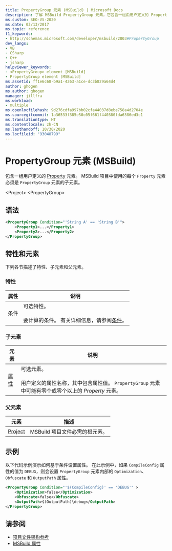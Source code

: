 ```yaml
---
title: PropertyGroup 元素 (MSBuild) | Microsoft Docs
description: 了解 MSBuild PropertyGroup 元素，它包含一组由用户定义的 Property 元素。
ms.custom: SEO-VS-2020
ms.date: 03/13/2017
ms.topic: reference
f1_keywords:
- http://schemas.microsoft.com/developer/msbuild/2003#PropertyGroup
dev_langs:
- VB
- CSharp
- C++
- jsharp
helpviewer_keywords:
- <PropertyGroup> element [MSBuild]
- PropertyGroup element [MSBuild]
ms.assetid: ff1e6c68-b9a1-4263-a1ce-dc3b829a64d4
author: ghogen
ms.author: ghogen
manager: jillfra
ms.workload:
- multiple
ms.openlocfilehash: 9d276cdfa997bb02cfa44037d8ebe758a4d2704e
ms.sourcegitcommit: 1a36533f385e50c05f661f440380fda6386ed3c1
ms.translationtype: HT
ms.contentlocale: zh-CN
ms.lasthandoff: 10/30/2020
ms.locfileid: "93048799"
---
```

# <a name="propertygroup-element-msbuild"></a>PropertyGroup 元素 (MSBuild)

包含一组用户定义的 [Property](../msbuild/property-element-msbuild.md) 元素。 MSBuild 项目中使用的每个 `Property` 元素必须是 `PropertyGroup` 元素的子元素。

 \<Project> \<PropertyGroup>

## <a name="syntax"></a>语法

```xml
<PropertyGroup Condition="'String A' == 'String B'">
    <Property1>...</Property1>
    <Property2>...</Property2>
</PropertyGroup>
```

## <a name="attributes-and-elements"></a>特性和元素

 下列各节描述了特性、子元素和父元素。

### <a name="attributes"></a>特性

|属性|说明|
|---------------|-----------------|
|条件|可选特性。<br /><br /> 要计算的条件。 有关详细信息，请参阅[条件](../msbuild/msbuild-conditions.md)。|

### <a name="child-elements"></a>子元素

|元素|说明|
|-------------|-----------------|
|[属性](../msbuild/property-element-msbuild.md)|可选元素。<br /><br /> 用户定义的属性名称，其中包含属性值。 `PropertyGroup` 元素中可能有零个或零个以上的 *Property* 元素。|

### <a name="parent-elements"></a>父元素

| 元素 | 描述 |
| - | - |
| [Project](../msbuild/project-element-msbuild.md) | MSBuild 项目文件必需的根元素。 |

## <a name="example"></a>示例

 以下代码示例演示如何基于条件设置属性。 在此示例中，如果 `CompileConfig` 属性的值为 `DEBUG`，则会设置 `PropertyGroup` 元素内部的 `Optimization`、`Obfuscate` 和 `OutputPath` 属性。

```xml
<PropertyGroup Condition="'$(CompileConfig)' == 'DEBUG'" >
    <Optimization>false</Optimization>
    <Obfuscate>false</Obfuscate>
    <OutputPath>$(OutputPath)\debug</OutputPath>
</PropertyGroup>
```

## <a name="see-also"></a>请参阅

- [项目文件架构参考](../msbuild/msbuild-project-file-schema-reference.md)
- [MSBuild 属性](../msbuild/msbuild-properties.md)
